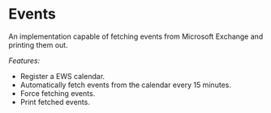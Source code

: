 # Events

An implementation capable of fetching events from Microsoft Exchange and printing them out.

*Features:*

* Register a EWS calendar.
* Automatically fetch events from the calendar every 15 minutes.
* Force fetching events.
* Print fetched events.


